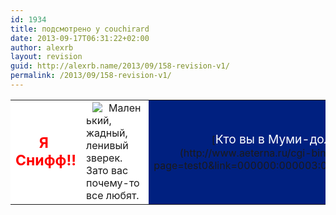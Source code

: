 ```yaml
---
id: 1934
title: подсмотрено у couchirard
date: 2013-09-17T06:31:22+02:00
author: alexrb
layout: revision
guid: http://alexrb.name/2013/09/158-revision-v1/
permalink: /2013/09/158-revision-v1/
---
```

<table border=0 width=300 cellspacing=1 cellpadding=5 bgcolor=#404040> 

<td bgcolor=#FFFFFF align=center><big><big><font color=#FF0000><b>Я&nbsp; Снифф!!</b></font></big></big></td> 
<td align=left bgcolor=#FFFFFF><img src="http://img.lj.com.ua/little-calamity/sniff.jpg" align=left border=0 hspace=10 vspace=1> Маленький, жадный, ленивый зверек. Зато вас почему-то все любят.</td> 
<td align=center bgcolor=#002080>[<big><font color=#FFFFFF>Кто вы в Муми-доле?</font></big>](http://www.aeterna.ru/cgi-bin/maina.cgi?page=test0&link=000000:000003:0001C7:000007)</td> </table>
